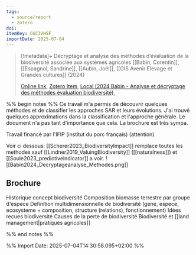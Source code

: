 ```yaml
---
tags:
  - source/report
  - zotero
doi: 
itemKey: CGC3VHSF
importDate: 2025-07-04
---
```

>[!metadata]+
> Décryptage et analyse des méthodes d’évaluation de la biodiversité associée aux systèmes agricoles
> [[Babin, Corentin]], [[Espagnol, Sandrine]], [[Aubin, Joël]], 
> [[GIS Avenir Elevage et Grandes cultures]] (2024)
> 
> [Online link](https://hal.inrae.fr/hal-04921993), [Zotero Item](zotero://select/library/items/CGC3VHSF), [Local (2024 Babin - Analyse et décryptage des méthodes évaluation biodiversité)](file://C:/Users/aburg/Documents/references/zotero/storage/Y2HBHC3M/2024%20Babin%20-%20Analyse%20et%20décryptage%20des%20méthodes%20évaluation%20biodiversité.pdf), 

%% begin notes %% 
Ce travail m'a permis de découvrir quelques méthodes et de classifier les approches SAR et leurs évolutions.
J'ai trouvé quelques approximations dans la classification et l'approche générale. Le document n'a pas tant d'importance que cela.
La brochure est très sympa.

Travail financé par l'IFIP (institut du porc français) (attention)

Voir ci dessous: [[Scherer2023_BiodiversityImpact]] remplace toutes les methodes sauf [[Lindner2019_ValuingBiodiversity]] ([[naturalness]]) et [[Soule2023_predictiveindicator]] a voir.
![[Babin2024_Decryptageanalyse_Methodes.png]]
## Brochure
Historique concept biodiversité
Composition biomasse terrestre par groupe d'espece
Definition multidimensionnelle de biodiversité (gene, espece, ecosysteme + composition, structure (relations), fonctionnement)
Idées recues biodiversité
Causes de la perte de biodiversité
Biodiversité et [[land management|pratiques agricoles]]


%% end notes %%

%% Import Date: 2025-07-04T14:30:58.095+02:00 %%
